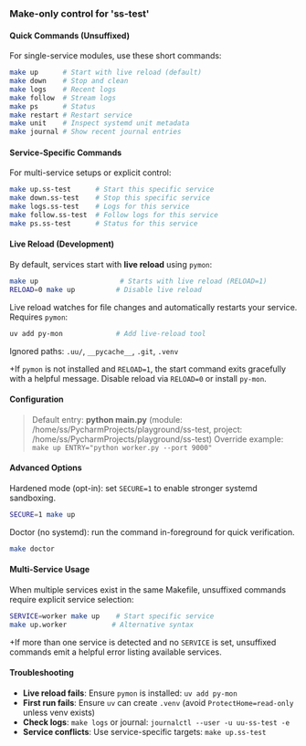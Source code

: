 <!-- >>> uu:init readme (ss-test) -->
### Make-only control for 'ss-test'

#### Quick Commands (Unsuffixed)

For single-service modules, use these short commands:

```sh
make up      # Start with live reload (default)
make down    # Stop and clean
make logs    # Recent logs
make follow  # Stream logs
make ps      # Status
make restart # Restart service
make unit    # Inspect systemd unit metadata
make journal # Show recent journal entries
```

#### Service-Specific Commands

For multi-service setups or explicit control:

```sh
make up.ss-test      # Start this specific service
make down.ss-test    # Stop this specific service
make logs.ss-test    # Logs for this service
make follow.ss-test  # Follow logs for this service
make ps.ss-test      # Status for this service
```

#### Live Reload (Development)

By default, services start with **live reload** using `pymon`:

```sh
make up                    # Starts with live reload (RELOAD=1)
RELOAD=0 make up          # Disable live reload
```

Live reload watches for file changes and automatically restarts your service. Requires `pymon`:

```sh
uv add py-mon             # Add live-reload tool
```

Ignored paths: `.uu/`, `__pycache__`, `.git`, `.venv`

+If `pymon` is not installed and `RELOAD=1`, the start command exits gracefully with a helpful message. Disable reload via `RELOAD=0` or install `py-mon`.

#### Configuration

> Default entry: **python main.py** (module: /home/ss/PycharmProjects/playground/ss-test, project: /home/ss/PycharmProjects/playground/ss-test)
> Override example: `make up ENTRY="python worker.py --port 9000"`

#### Advanced Options

Hardened mode (opt-in): set `SECURE=1` to enable stronger systemd sandboxing.

```sh
SECURE=1 make up
```

Doctor (no systemd): run the command in-foreground for quick verification.

```sh
make doctor
```

#### Multi-Service Usage

When multiple services exist in the same Makefile, unsuffixed commands require explicit service selection:

```sh
SERVICE=worker make up    # Start specific service
make up.worker           # Alternative syntax
```

+If more than one service is detected and no `SERVICE` is set, unsuffixed commands emit a helpful error listing available services.

#### Troubleshooting

- **Live reload fails**: Ensure `pymon` is installed: `uv add py-mon`
- **First run fails**: Ensure `uv` can create `.venv` (avoid `ProtectHome=read-only` unless venv exists)
- **Check logs**: `make logs` or journal: `journalctl --user -u uu-ss-test -e`
- **Service conflicts**: Use service-specific targets: `make up.ss-test`
<!-- <<< uu:init readme (ss-test) -->
